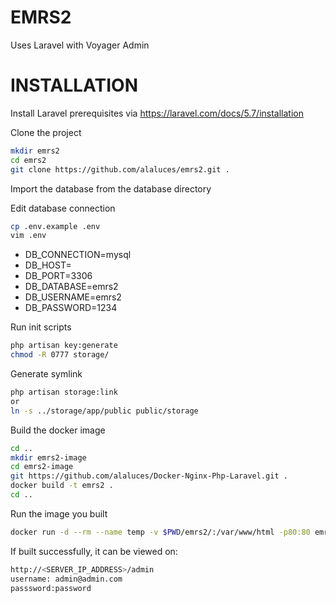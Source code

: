 # EMRS2
Uses Laravel with Voyager Admin

# INSTALLATION
Install Laravel prerequisites via 
https://laravel.com/docs/5.7/installation

Clone the project
```sh
mkdir emrs2
cd emrs2
git clone https://github.com/alaluces/emrs2.git .
```

Import the database from the database directory

Edit database connection
```sh
cp .env.example .env
vim .env
```
  - DB_CONNECTION=mysql
  - DB_HOST=<DATABASE IP>
  - DB_PORT=3306
  - DB_DATABASE=emrs2
  - DB_USERNAME=emrs2
  - DB_PASSWORD=1234

Run init scripts
```sh
php artisan key:generate
chmod -R 0777 storage/
```
Generate symlink
```sh
php artisan storage:link
or
ln -s ../storage/app/public public/storage
```
Build the docker image
```sh
cd ..
mkdir emrs2-image
cd emrs2-image
git https://github.com/alaluces/Docker-Nginx-Php-Laravel.git .
docker build -t emrs2 .
cd ..
```
Run the image you built
```sh
docker run -d --rm --name temp -v $PWD/emrs2/:/var/www/html -p80:80 emrs2
```

If built successfully, it can be viewed on:
```sh
http://<SERVER_IP_ADDRESS>/admin
username: admin@admin.com
passsword:password
```

